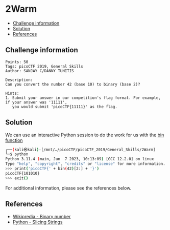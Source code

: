 # 2Warm

- [Challenge information](#challenge-information)
- [Solution](#solution)
- [References](#references)

## Challenge information
```
Points: 50
Tags: picoCTF 2019, General Skills
Author: SANJAY C/DANNY TUNITIS

Description:
Can you convert the number 42 (base 10) to binary (base 2)?

Hints:
1. Submit your answer in our competition's flag format. For example, if your answer was '11111', 
   you would submit 'picoCTF{11111}' as the flag.
```

## Solution

We can use an interactive Python session to do the work for us with the [bin function](https://docs.python.org/3/library/functions.html#bin)
```bash
┌──(kali㉿kali)-[/mnt/…/picoCTF/picoCTF_2019/General_Skills/2Warm]
└─$ python
Python 3.11.4 (main, Jun  7 2023, 10:13:09) [GCC 12.2.0] on linux
Type "help", "copyright", "credits" or "license" for more information.
>>> print('picoCTF{' + bin(42)[2:] + '}')
picoCTF{101010}
>>> exit()
```

For additional information, please see the references below.

## References

- [Wikipredia - Binary number](https://en.wikipedia.org/wiki/Binary_number)
- [Python - Slicing Strings](https://www.w3schools.com/python/python_strings_slicing.asp)
